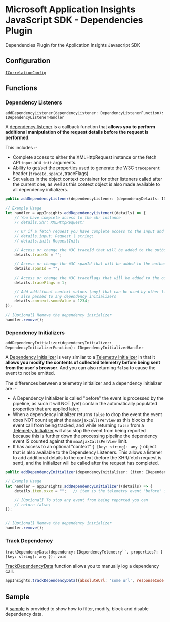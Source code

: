 # Microsoft Application Insights JavaScript SDK - Dependencies Plugin



Dependencies Plugin for the Application Insights Javascript SDK

## Configuration

[`ICorrelationConfig`](../../shared/AppInsightsCommon/src/Interfaces/ICorrelationConfig.ts)

## Functions

### Dependency Listeners

`addDependencyListener(dependencyListener: DependencyListenerFunction): IDependencyListenerHandler`

A [dependency listener](../API-reference.md#adddependencylistener) is a callback function that **allows you to perform additional manipulation of the request details before the request is performed**.

This includes :-

- Complete access to either the XMLHttpRequest instance or the fetch API `input` and `init` arguments.
- Ability to get/set the properties used to generate the W3C `traceparent` header (`traceId`, `spanId,`traceFlags)
- Set values in the object context container for other listeners called after the current one, as well as this context object is also made available to all dependency initializers.

```javascript
public addDependencyListener(dependencyListener: (dependencyDetails: IDependencyListenerDetails) => void): IDependencyListenerHandler;

// Example Usage
let handler = appInsights.addDependencyListener((details) => {
    // You have complete access to the xhr instance
    // details.xhr: XMLHttpRequest;

    // Or if a fetch request you have complete access to the input and init objects
    // details.input: Request | string;
    // details.init: RequestInit;

    // Access or change the W3C traceId that will be added to the outbound request
    details.traceId = "";

    // Access or change the W3C spanId that will be added to the outbound request
    details.spanId = "";

    // Access or change the W3C traceflags that will be added to the outbound request
    details.traceFlags = 1;

    // Add additional context values (any) that can be used by other listeners and is
    // also passed to any dependency initializers
    details.context.someValue = 1234;
});

// [Optional] Remove the dependency initializer
handler.remove();
```

### Dependency Initializers

`addDependencyInitializer(dependencyInitializer: DependencyInitializerFunction): IDependencyInitializerHandler`

A [Dependency Initializer](../API-reference.md#adddependencyinitializer)  is very similar to a [Telemetry Initializer](https://github.com/Microsoft/ApplicationInsights-JS#telemetry-initializers) in that it **allows you modify the contents of collected telemetry before being sent from the user's browser**. And you can also returning `false` to cause the event to not be emitted.

The differences between a telemetry initializer and a dependency initializer are :-

- A Dependency Initializer is called "before" the event is processed by the pipeline, as such it will NOT (yet) contain the automatically populated properties that are applied later;
- When a dependency initializer returns `false` to drop the event the event does NOT count against the `maxAjaxCallsPerView` as this blocks the event call from being tracked, and while returning `false` from a [Telemetry Initializer](https://github.com/Microsoft/ApplicationInsights-JS#telemetry-initializers) will also stop the event from being reported because this is further down the processing pipeline the dependency event IS counted against the `maxAjaxCallsPerView` limit.
- It has access to an optional "context" `{ [key: string]: any }` object that is also available to the Dependency Listeners. This allows a listener to add additional details to the context (before the XHR/fetch request is sent), and the initializer will be called after the request has completed.

```javascript
public addDependencyInitializer(dependencyInitializer: (item: IDependencyInitializerDetails) => boolean | void): IDependencyInitializerHandler

// Example Usage
let handler = appInsights.addDependencyInitializer((details) => {
    details.item.xxxx = "";   // item is the telemetry event "before" it's been processed

    // [Optional] To stop any event from being reported you can
    // return false;
});


// [Optional] Remove the dependency initializer
handler.remove();
```

### Track Dependency

`trackDependencyData(dependency:` `IDependencyTelemetry``, properties?: { [key: string]: any }): void`

[TrackDependencyData](../API-reference.md#trackdependencydata) function allows you to manually log a dependency call.

```javascript
appInsights.trackDependencyData({absoluteUrl: 'some url', responseCode: 200, method: 'GET', id: 'some id'});
```

## Sample

A [sample](./../samples/dependency/) is provided to show how to filter, modify, block and disable dependency data.